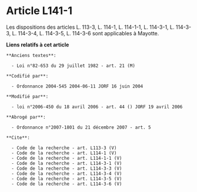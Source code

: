 # Article L141-1

Les dispositions des articles L. 113-3, L. 114-1, L. 114-1-1, L. 114-3-1, L. 114-3-3, L. 114-3-4, L. 114-3-5, L. 114-3-6 sont
applicables à Mayotte.

**Liens relatifs à cet article**

	**Anciens textes**:

	  - Loi n°82-653 du 29 juillet 1982 - art. 21 (M)

	**Codifié par**:

	  - Ordonnance 2004-545 2004-06-11 JORF 16 juin 2004

	**Modifié par**:

	  - loi n°2006-450 du 18 avril 2006 - art. 44 () JORF 19 avril 2006

	**Abrogé par**:

	  - Ordonnance n°2007-1801 du 21 décembre 2007 - art. 5

	**Cite**:

	  - Code de la recherche - art. L113-3 (V)
	  - Code de la recherche - art. L114-1 (V)
	  - Code de la recherche - art. L114-1-1 (V)
	  - Code de la recherche - art. L114-3-1 (V)
	  - Code de la recherche - art. L114-3-3 (V)
	  - Code de la recherche - art. L114-3-4 (V)
	  - Code de la recherche - art. L114-3-5 (V)
	  - Code de la recherche - art. L114-3-6 (V)
